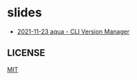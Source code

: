 # slides

* [2021-11-23 aqua - CLI Version Manager](https://techblog.szksh.cloud/slides/aqua/introduction-5min)

## LICENSE

[MIT](LICENSE)
